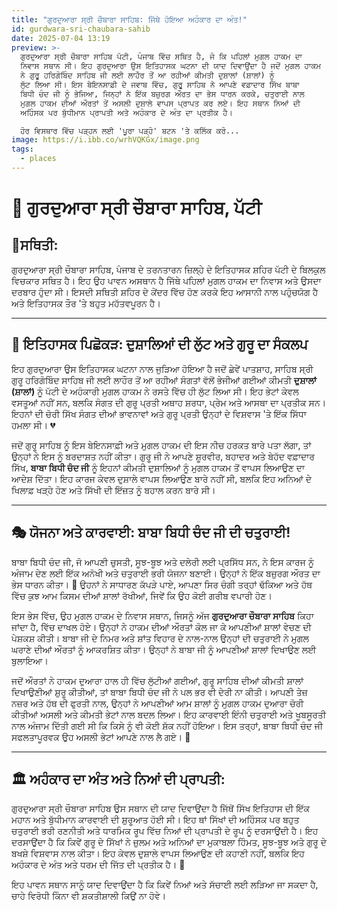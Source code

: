 ```yaml
---
title: "ਗੁਰਦੁਆਰਾ ਸ੍ਰੀ ਚੌਬਾਰਾ ਸਾਹਿਬ: ਜਿੱਥੇ ਹੋਇਆ ਅਹੰਕਾਰ ਦਾ ਅੰਤ!"
id: gurdwara-sri-chaubara-sahib
date: 2025-07-04 13:19
preview: >-
  ਗੁਰਦੁਆਰਾ ਸ੍ਰੀ ਚੌਬਾਰਾ ਸਾਹਿਬ ਪੱਟੀ, ਪੰਜਾਬ ਵਿੱਚ ਸਥਿਤ ਹੈ, ਜੋ ਕਿ ਪਹਿਲਾਂ ਮੁਗਲ ਹਾਕਮ ਦਾ
  ਨਿਵਾਸ ਸਥਾਨ ਸੀ। ਇਹ ਗੁਰਦੁਆਰਾ ਉਸ ਇਤਿਹਾਸਕ ਘਟਨਾ ਦੀ ਯਾਦ ਦਿਵਾਉਂਦਾ ਹੈ ਜਦੋਂ ਮੁਗਲ ਹਾਕਮ
  ਨੇ ਗੁਰੂ ਹਰਿਗੋਬਿੰਦ ਸਾਹਿਬ ਜੀ ਲਈ ਲਾਹੌਰ ਤੋਂ ਆ ਰਹੀਆਂ ਕੀਮਤੀ ਦੁਸ਼ਾਲਾਂ (ਸ਼ਾਲਾਂ) ਨੂੰ
  ਲੁੱਟ ਲਿਆ ਸੀ। ਇਸ ਬੇਇਨਸਾਫ਼ੀ ਦੇ ਜਵਾਬ ਵਿੱਚ, ਗੁਰੂ ਸਾਹਿਬ ਨੇ ਆਪਣੇ ਵਫ਼ਾਦਾਰ ਸਿੱਖ ਬਾਬਾ
  ਬਿਧੀ ਚੰਦ ਜੀ ਨੂੰ ਭੇਜਿਆ, ਜਿਨ੍ਹਾਂ ਨੇ ਇੱਕ ਬਜ਼ੁਰਗ ਔਰਤ ਦਾ ਭੇਸ ਧਾਰਨ ਕਰਕੇ, ਚਤੁਰਾਈ ਨਾਲ
  ਮੁਗਲ ਹਾਕਮ ਦੀਆਂ ਔਰਤਾਂ ਤੋਂ ਅਸਲੀ ਦੁਸ਼ਾਲੇ ਵਾਪਸ ਪ੍ਰਾਪਤ ਕਰ ਲਏ। ਇਹ ਸਥਾਨ ਨਿਆਂ ਦੀ
  ਅਹਿੰਸਕ ਪਰ ਬੁੱਧੀਮਾਨ ਪ੍ਰਾਪਤੀ ਅਤੇ ਅਹੰਕਾਰ ਦੇ ਅੰਤ ਦਾ ਪ੍ਰਤੀਕ ਹੈ।

  ਹੋਰ ਵਿਸਥਾਰ ਵਿੱਚ ਪੜ੍ਹਨ ਲਈ 'ਪੂਰਾ ਪੜ੍ਹੋ' ਬਟਨ 'ਤੇ ਕਲਿੱਕ ਕਰੋ...
image: https://i.ibb.co/wrhVQKGx/image.png
tags:
  - places
---
```

# 🕍 ਗੁਰਦੁਆਰਾ ਸ੍ਰੀ ਚੌਬਾਰਾ ਸਾਹਿਬ, ਪੱਟੀ

## 📍ਸਥਿਤੀ:

ਗੁਰਦੁਆਰਾ ਸ੍ਰੀ ਚੌਬਾਰਾ ਸਾਹਿਬ, ਪੰਜਾਬ ਦੇ ਤਰਨਤਾਰਨ ਜ਼ਿਲ੍ਹੇ ਦੇ ਇਤਿਹਾਸਕ ਸ਼ਹਿਰ ਪੱਟੀ ਦੇ ਬਿਲਕੁਲ ਵਿਚਕਾਰ ਸਥਿਤ ਹੈ। ਇਹ ਉਹ ਪਾਵਨ ਅਸਥਾਨ ਹੈ ਜਿੱਥੇ ਪਹਿਲਾਂ ਮੁਗਲ ਹਾਕਮ ਦਾ ਨਿਵਾਸ ਅਤੇ ਉਸਦਾ ਦਰਬਾਰ ਹੁੰਦਾ ਸੀ। ਇਸਦੀ ਸਥਿਤੀ ਸ਼ਹਿਰ ਦੇ ਕੇਂਦਰ ਵਿੱਚ ਹੋਣ ਕਰਕੇ ਇਹ ਆਸਾਨੀ ਨਾਲ ਪਹੁੰਚਯੋਗ ਹੈ ਅਤੇ ਇਤਿਹਾਸਕ ਤੌਰ 'ਤੇ ਬਹੁਤ ਮਹੱਤਵਪੂਰਨ ਹੈ।

- - -

## 📜 **ਇਤਿਹਾਸਕ ਪਿਛੋਕੜ: ਦੁਸ਼ਾਲਿਆਂ ਦੀ ਲੁੱਟ ਅਤੇ ਗੁਰੂ ਦਾ ਸੰਕਲਪ** 

ਇਹ ਗੁਰਦੁਆਰਾ ਉਸ ਇਤਿਹਾਸਕ ਘਟਨਾ ਨਾਲ ਜੁੜਿਆ ਹੋਇਆ ਹੈ ਜਦੋਂ ਛੇਵੇਂ ਪਾਤਸ਼ਾਹ, ਸਾਹਿਬ ਸ੍ਰੀ ਗੁਰੂ ਹਰਿਗੋਬਿੰਦ ਸਾਹਿਬ ਜੀ ਲਈ ਲਾਹੌਰ ਤੋਂ ਆ ਰਹੀਆਂ ਸੰਗਤਾਂ ਵੱਲੋਂ ਭੇਜੀਆਂ ਗਈਆਂ ਕੀਮਤੀ **ਦੁਸ਼ਾਲਾਂ (ਸ਼ਾਲਾਂ)** ਨੂੰ ਪੱਟੀ ਦੇ ਅਹੰਕਾਰੀ ਮੁਗਲ ਹਾਕਮ ਨੇ ਰਸਤੇ ਵਿੱਚ ਹੀ ਲੁੱਟ ਲਿਆ ਸੀ। ਇਹ ਭੇਟਾਂ ਕੇਵਲ ਵਸਤੂਆਂ ਨਹੀਂ ਸਨ, ਬਲਕਿ ਸੰਗਤ ਦੀ ਗੁਰੂ ਪ੍ਰਤੀ ਅਥਾਹ ਸ਼ਰਧਾ, ਪ੍ਰੇਮ ਅਤੇ ਆਸਥਾ ਦਾ ਪ੍ਰਤੀਕ ਸਨ। ਇਹਨਾਂ ਦੀ ਚੋਰੀ ਸਿੱਖ ਸੰਗਤ ਦੀਆਂ ਭਾਵਨਾਵਾਂ ਅਤੇ ਗੁਰੂ ਪ੍ਰਤੀ ਉਨ੍ਹਾਂ ਦੇ ਵਿਸ਼ਵਾਸ 'ਤੇ ਇੱਕ ਸਿੱਧਾ ਹਮਲਾ ਸੀ। 💔

ਜਦੋਂ ਗੁਰੂ ਸਾਹਿਬ ਨੂੰ ਇਸ ਬੇਇਨਸਾਫ਼ੀ ਅਤੇ ਮੁਗਲ ਹਾਕਮ ਦੀ ਇਸ ਨੀਚ ਹਰਕਤ ਬਾਰੇ ਪਤਾ ਲੱਗਾ, ਤਾਂ ਉਨ੍ਹਾਂ ਨੇ ਇਸ ਨੂੰ ਬਰਦਾਸ਼ਤ ਨਹੀਂ ਕੀਤਾ। ਗੁਰੂ ਜੀ ਨੇ ਆਪਣੇ ਸ਼ੂਰਵੀਰ, ਬਹਾਦਰ ਅਤੇ ਬੇਹੱਦ ਵਫ਼ਾਦਾਰ ਸਿੱਖ, **ਬਾਬਾ ਬਿਧੀ ਚੰਦ ਜੀ** ਨੂੰ ਇਹਨਾਂ ਕੀਮਤੀ ਦੁਸ਼ਾਲਿਆਂ ਨੂੰ ਮੁਗਲ ਹਾਕਮ ਤੋਂ ਵਾਪਸ ਲਿਆਉਣ ਦਾ ਆਦੇਸ਼ ਦਿੱਤਾ। ਇਹ ਕਾਰਜ ਕੇਵਲ ਦੁਸ਼ਾਲੇ ਵਾਪਸ ਲਿਆਉਣ ਬਾਰੇ ਨਹੀਂ ਸੀ, ਬਲਕਿ ਇਹ ਅਨਿਆਂ ਦੇ ਖਿਲਾਫ਼ ਖੜ੍ਹੇ ਹੋਣ ਅਤੇ ਸਿੱਖੀ ਦੀ ਇੱਜ਼ਤ ਨੂੰ ਬਹਾਲ ਕਰਨ ਬਾਰੇ ਸੀ।

- - -

## 🎭 **ਯੋਜਨਾ ਅਤੇ ਕਾਰਵਾਈ: ਬਾਬਾ ਬਿਧੀ ਚੰਦ ਜੀ ਦੀ ਚਤੁਰਾਈ!**

 ਬਾਬਾ ਬਿਧੀ ਚੰਦ ਜੀ, ਜੋ ਆਪਣੀ ਚੁਸਤੀ, ਸੂਝ-ਬੂਝ ਅਤੇ ਦਲੇਰੀ ਲਈ ਪ੍ਰਸਿੱਧ ਸਨ, ਨੇ ਇਸ ਕਾਰਜ ਨੂੰ ਅੰਜਾਮ ਦੇਣ ਲਈ ਇੱਕ ਅਨੋਖੀ ਅਤੇ ਚਤੁਰਾਈ ਭਰੀ ਯੋਜਨਾ ਬਣਾਈ। ਉਨ੍ਹਾਂ ਨੇ ਇੱਕ ਬਜ਼ੁਰਗ ਔਰਤ ਦਾ ਭੇਸ ਧਾਰਨ ਕੀਤਾ। 👵 ਉਹਨਾਂ ਨੇ ਸਾਧਾਰਣ ਕੱਪੜੇ ਪਾਏ, ਆਪਣਾ ਸਿਰ ਚੰਗੀ ਤਰ੍ਹਾਂ ਢੱਕਿਆ ਅਤੇ ਹੱਥ ਵਿੱਚ ਕੁਝ ਆਮ ਕਿਸਮ ਦੀਆਂ ਸ਼ਾਲਾਂ ਰੱਖੀਆਂ, ਜਿਵੇਂ ਕਿ ਉਹ ਕੋਈ ਗਰੀਬ ਵਪਾਰੀ ਹੋਣ।

ਇਸ ਭੇਸ ਵਿੱਚ, ਉਹ ਮੁਗਲ ਹਾਕਮ ਦੇ ਨਿਵਾਸ ਸਥਾਨ, ਜਿਸਨੂੰ ਅੱਜ **ਗੁਰਦੁਆਰਾ ਚੌਬਾਰਾ ਸਾਹਿਬ** ਕਿਹਾ ਜਾਂਦਾ ਹੈ, ਵਿੱਚ ਦਾਖਲ ਹੋਏ। ਉਨ੍ਹਾਂ ਨੇ ਹਾਕਮ ਦੀਆਂ ਔਰਤਾਂ ਕੋਲ ਜਾ ਕੇ ਆਪਣੀਆਂ ਸ਼ਾਲਾਂ ਵੇਚਣ ਦੀ ਪੇਸ਼ਕਸ਼ ਕੀਤੀ। ਬਾਬਾ ਜੀ ਦੇ ਨਿਮਰ ਅਤੇ ਸ਼ਾਂਤ ਵਿਹਾਰ ਦੇ ਨਾਲ-ਨਾਲ ਉਨ੍ਹਾਂ ਦੀ ਚਤੁਰਾਈ ਨੇ ਮੁਗਲ ਘਰਾਣੇ ਦੀਆਂ ਔਰਤਾਂ ਨੂੰ ਆਕਰਸ਼ਿਤ ਕੀਤਾ। ਉਨ੍ਹਾਂ ਨੇ ਬਾਬਾ ਜੀ ਨੂੰ ਆਪਣੀਆਂ ਸ਼ਾਲਾਂ ਦਿਖਾਉਣ ਲਈ ਬੁਲਾਇਆ।

ਜਦੋਂ ਔਰਤਾਂ ਨੇ ਹਾਕਮ ਦੁਆਰਾ ਹਾਲ ਹੀ ਵਿੱਚ ਲੁੱਟੀਆਂ ਗਈਆਂ, ਗੁਰੂ ਸਾਹਿਬ ਦੀਆਂ ਕੀਮਤੀ ਸ਼ਾਲਾਂ ਦਿਖਾਉਣੀਆਂ ਸ਼ੁਰੂ ਕੀਤੀਆਂ, ਤਾਂ ਬਾਬਾ ਬਿਧੀ ਚੰਦ ਜੀ ਨੇ ਪਲ ਭਰ ਵੀ ਦੇਰੀ ਨਾ ਕੀਤੀ। ਆਪਣੀ ਤੇਜ਼ ਨਜ਼ਰ ਅਤੇ ਹੱਥ ਦੀ ਫੁਰਤੀ ਨਾਲ, ਉਨ੍ਹਾਂ ਨੇ ਆਪਣੀਆਂ ਆਮ ਸ਼ਾਲਾਂ ਨੂੰ ਮੁਗਲ ਹਾਕਮ ਦੁਆਰਾ ਚੋਰੀ ਕੀਤੀਆਂ ਅਸਲੀ ਅਤੇ ਕੀਮਤੀ ਭੇਟਾਂ ਨਾਲ ਬਦਲ ਲਿਆ। ਇਹ ਕਾਰਵਾਈ ਇੰਨੀ ਚਤੁਰਾਈ ਅਤੇ ਖੂਬਸੂਰਤੀ ਨਾਲ ਅੰਜਾਮ ਦਿੱਤੀ ਗਈ ਸੀ ਕਿ ਕਿਸੇ ਨੂੰ ਵੀ ਕੋਈ ਸ਼ੱਕ ਨਹੀਂ ਹੋਇਆ। ਇਸ ਤਰ੍ਹਾਂ, ਬਾਬਾ ਬਿਧੀ ਚੰਦ ਜੀ ਸਫਲਤਾਪੂਰਵਕ ਉਹ ਅਸਲੀ ਭੇਟਾਂ ਆਪਣੇ ਨਾਲ ਲੈ ਗਏ। 👏

- - -

## 🏛️ **ਅਹੰਕਾਰ ਦਾ ਅੰਤ ਅਤੇ ਨਿਆਂ ਦੀ ਪ੍ਰਾਪਤੀ:**

ਗੁਰਦੁਆਰਾ ਸ੍ਰੀ ਚੌਬਾਰਾ ਸਾਹਿਬ ਉਸ ਸਥਾਨ ਦੀ ਯਾਦ ਦਿਵਾਉਂਦਾ ਹੈ ਜਿੱਥੋਂ ਸਿੱਖ ਇਤਿਹਾਸ ਦੀ ਇੱਕ ਮਹਾਨ ਅਤੇ ਬੁੱਧੀਮਾਨ ਕਾਰਵਾਈ ਦੀ ਸ਼ੁਰੂਆਤ ਹੋਈ ਸੀ। ਇਹ ਥਾਂ ਸਿੱਖਾਂ ਦੀ ਅਹਿੰਸਕ ਪਰ ਬਹੁਤ ਚਤੁਰਾਈ ਭਰੀ ਰਣਨੀਤੀ ਅਤੇ ਧਾਰਮਿਕ ਰੂਪ ਵਿੱਚ ਨਿਆਂ ਦੀ ਪ੍ਰਾਪਤੀ ਦੇ ਰੂਪ ਨੂੰ ਦਰਸਾਉਂਦੀ ਹੈ। ਇਹ ਦਰਸਾਉਂਦਾ ਹੈ ਕਿ ਕਿਵੇਂ ਗੁਰੂ ਦੇ ਸਿੱਖਾਂ ਨੇ ਜ਼ੁਲਮ ਅਤੇ ਅਨਿਆਂ ਦਾ ਮੁਕਾਬਲਾ ਹਿੰਮਤ, ਸੂਝ-ਬੂਝ ਅਤੇ ਗੁਰੂ ਦੇ ਬਖਸ਼ੇ ਵਿਸ਼ਵਾਸ ਨਾਲ ਕੀਤਾ। ਇਹ ਕੇਵਲ ਦੁਸ਼ਾਲੇ ਵਾਪਸ ਲਿਆਉਣ ਦੀ ਕਹਾਣੀ ਨਹੀਂ, ਬਲਕਿ ਇਹ ਅਹੰਕਾਰ ਦੇ ਅੰਤ ਅਤੇ ਧਰਮ ਦੀ ਜਿੱਤ ਦੀ ਪ੍ਰਤੀਕ ਹੈ। 🌟

ਇਹ ਪਾਵਨ ਸਥਾਨ ਸਾਨੂੰ ਯਾਦ ਦਿਵਾਉਂਦਾ ਹੈ ਕਿ ਕਿਵੇਂ ਨਿਆਂ ਅਤੇ ਸੱਚਾਈ ਲਈ ਲੜਿਆ ਜਾ ਸਕਦਾ ਹੈ, ਚਾਹੇ ਵਿਰੋਧੀ ਕਿੰਨਾ ਵੀ ਸ਼ਕਤੀਸ਼ਾਲੀ ਕਿਉਂ ਨਾ ਹੋਵੇ।